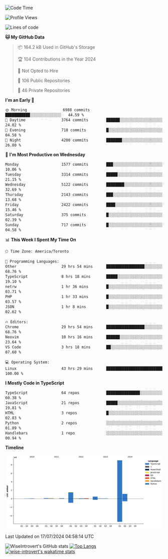 <!--START_SECTION:waka-->
![Code Time](http://img.shields.io/badge/Code%20Time-1%2C907%20hrs%2049%20mins-blue)

![Profile Views](http://img.shields.io/badge/Profile%20Views-0-blue)

![Lines of code](https://img.shields.io/badge/From%20Hello%20World%20I%27ve%20Written-12.9%20million%20lines%20of%20code-blue)

**🐱 My GitHub Data** 

> 📦 164.2 kB Used in GitHub's Storage 
 > 
> 🏆 104 Contributions in the Year 2024
 > 
> 🚫 Not Opted to Hire
 > 
> 📜 106 Public Repositories 
 > 
> 🔑 46 Private Repositories 
 > 
**I'm an Early 🐤** 

```text
🌞 Morning                6988 commits        ███████████░░░░░░░░░░░░░░   44.59 % 
🌆 Daytime                3764 commits        ██████░░░░░░░░░░░░░░░░░░░   24.02 % 
🌃 Evening                718 commits         █░░░░░░░░░░░░░░░░░░░░░░░░   04.58 % 
🌙 Night                  4200 commits        ███████░░░░░░░░░░░░░░░░░░   26.80 % 
```
📅 **I'm Most Productive on Wednesday** 

```text
Monday                   1577 commits        ███░░░░░░░░░░░░░░░░░░░░░░   10.06 % 
Tuesday                  3314 commits        █████░░░░░░░░░░░░░░░░░░░░   21.15 % 
Wednesday                5122 commits        ████████░░░░░░░░░░░░░░░░░   32.69 % 
Thursday                 2143 commits        ███░░░░░░░░░░░░░░░░░░░░░░   13.68 % 
Friday                   2422 commits        ████░░░░░░░░░░░░░░░░░░░░░   15.46 % 
Saturday                 375 commits         █░░░░░░░░░░░░░░░░░░░░░░░░   02.39 % 
Sunday                   717 commits         █░░░░░░░░░░░░░░░░░░░░░░░░   04.58 % 
```


📊 **This Week I Spent My Time On** 

```text
🕑︎ Time Zone: America/Toronto

💬 Programming Languages: 
Other                    29 hrs 54 mins      █████████████████░░░░░░░░   68.76 % 
TypeScript               8 hrs 18 mins       █████░░░░░░░░░░░░░░░░░░░░   19.10 % 
netrw                    1 hr 36 mins        █░░░░░░░░░░░░░░░░░░░░░░░░   03.71 % 
PHP                      1 hr 33 mins        █░░░░░░░░░░░░░░░░░░░░░░░░   03.57 % 
JSON                     1 hr 8 mins         █░░░░░░░░░░░░░░░░░░░░░░░░   02.62 % 

🔥 Editors: 
Chrome                   29 hrs 54 mins      █████████████████░░░░░░░░   68.76 % 
Neovim                   10 hrs 16 mins      ██████░░░░░░░░░░░░░░░░░░░   23.64 % 
VS Code                  3 hrs 18 mins       ██░░░░░░░░░░░░░░░░░░░░░░░   07.60 % 

💻 Operating System: 
Linux                    43 hrs 29 mins      █████████████████████████   100.00 % 
```

**I Mostly Code in TypeScript** 

```text
TypeScript               64 repos            ███████████████░░░░░░░░░░   60.38 % 
JavaScript               21 repos            █████░░░░░░░░░░░░░░░░░░░░   19.81 % 
HTML                     3 repos             █░░░░░░░░░░░░░░░░░░░░░░░░   02.83 % 
Python                   2 repos             ░░░░░░░░░░░░░░░░░░░░░░░░░   01.89 % 
Handlebars               1 repo              ░░░░░░░░░░░░░░░░░░░░░░░░░   00.94 % 
```



**Timeline**

![Lines of Code chart](https://raw.githubusercontent.com/wise-introvert/wise-introvert/master/assets/bar_graph.png)


 Last Updated on 17/07/2024 04:58:14 UTC
<!--END_SECTION:waka-->

![WiseIntrovert's GitHub stats](https://github-readme-stats.vercel.app/api?username=wise-introvert&count_private=true&show_icons=true)
[![Top Langs](https://github-readme-stats.vercel.app/api/top-langs/?username=wise-introvert&langs_count=10)](https://github.com/anuraghazra/github-readme-stats)
[![wise-introvert's wakatime stats](https://github-readme-stats.vercel.app/api/wakatime?username=wiseintrovert)](https://github.com/anuraghazra/github-readme-stats)
